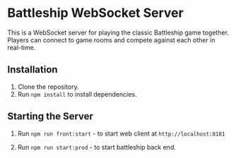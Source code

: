 # Battleship WebSocket Server

This is a WebSocket server for playing the classic Battleship game together. Players can connect to game rooms and compete against each other in real-time.

## Installation

1. Clone the repository.
2. Run `npm install` to install dependencies.

## Starting the Server

1. Run `npm run front:start` - to start web client at `http://localhost:8181`

2. Run `npm run start:prod` - to start battleship back end.
